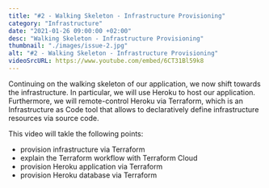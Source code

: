 ```yaml
---
title: "#2 - Walking Skeleton - Infrastructure Provisioning"
category: "Infrastructure"
date: "2021-01-26 09:00:00 +02:00"
desc: "Walking Skeleton - Infrastructure Provisioning"
thumbnail: "./images/issue-2.jpg"
alt: "#2 - Walking Skeleton - Infrastructure Provisioning"
videoSrcURL: https://www.youtube.com/embed/6CT31Bl59k8
---
```


Continuing on the walking skeleton of our application, we now shift towards the infrastructure. 
In particular, we will use Heroku to host our application. Furthermore, we will remote-control Heroku
via Terraform, which is an Infrastructure as Code tool that allows to declaratively define infrastructure
resources via source code.

This video will takle the following points:

* provision infrastructure via Terraform
* explain the Terraform workflow with Terraform Cloud
* provision Heroku application via Terraform
* provision Heroku database via Terraform